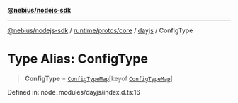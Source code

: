[**@nebius/nodejs-sdk**](../../../../../README.md)

---

[@nebius/nodejs-sdk](../../../../../README.md) / [runtime/protos/core](../../README.md) / [dayjs](../README.md) / ConfigType

# Type Alias: ConfigType

> **ConfigType** = [`ConfigTypeMap`](../interfaces/ConfigTypeMap.md)\[keyof [`ConfigTypeMap`](../interfaces/ConfigTypeMap.md)\]

Defined in: node_modules/dayjs/index.d.ts:16
